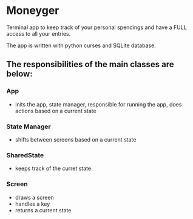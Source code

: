 # Moneyger
Terminal app to keep track of your personal spendings and have a FULL access 
to all your entries. 

The app is written with python curses and SQLite database. 

The responsibilities of the main classes are below:
---------------------------------------------------------
### App
- inits the app, state manager, responsible for running the app, does actions based on a current state

### State Manager
- shifts between screens based on a current state

### SharedState 
- keeps track of the curret state

### Screen
- draws a screen
- handles a key
- returns a current state
